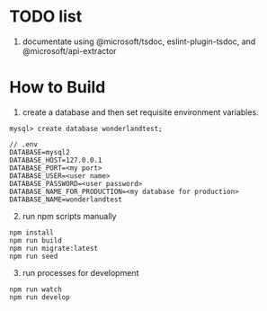 # TODO list

1. documentate using @microsoft/tsdoc, eslint-plugin-tsdoc, and @microsoft/api-extractor

# How to Build

1. create a database and then set requisite environment variables.

```
mysql> create database wonderlandtest;
```

```
// .env
DATABASE=mysql2
DATABASE_HOST=127.0.0.1
DATABASE_PORT=<my port>
DATABASE_USER=<user name>
DATABASE_PASSWORD=<user password>
DATABASE_NAME_FOR_PRODUCTION=<my database for production>
DATABASE_NAME=wonderlandtest
```

2. run npm scripts manually

```
npm install
npm run build
npm run migrate:latest
npm run seed
```

3. run processes for development

```
npm run watch
npm run develop
```
